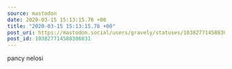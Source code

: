 ```yaml
---
source: mastodon
date: 2020-03-15 15:13:15.76 +00
title: "2020-03-15 15:13:15.76 +00"
post_uri: https://mastodon.social/users/gravely/statuses/103827714588306831
post_id: 103827714588306831
---
```

pancy nelosi


